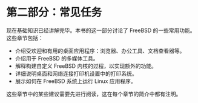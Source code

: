 # 第二部分：常见任务

现在基础知识已经讲解完毕。本书的这一部分讨论了 FreeBSD 的一些常用功能。这些章节包括：

* 介绍受欢迎和有用的桌面应用程序：浏览器、办公工具、文档查看器等。
* 介绍用于 FreeBSD 的多媒体工具。
* 解释构建自定义 FreeBSD 内核的过程，以实现额外的功能。
* 详细说明桌面和网络连接打印机设置中的打印系统。
* 展示如何在 FreeBSD 系统上运行 Linux 应用程序。

这些章节中的某些建议需要先进行阅读，这在每个章节的简介中都有注明。
